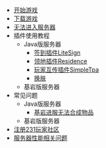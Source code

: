 - [开始游戏](README)
- [下载游戏](download)
- [无法进入服务器](cannotconnect)
- 插件使用教程
  - Java版服务器
    - [签到插件LiteSign](plugins/java/litesignin)
    - [领地插件Residence](plugins/java/residence)
    - [玩家互传插件SimpleTpa](plugins/java/simpletpa)
    - [换肤](plugins/java/skinsrestorer)
  - 基岩版服务器
- 常见问题
  - Java版服务器
    - [基岩进服无法合成物品](common_issues/java/geyser_cant_craft)
  - 基岩版服务器
- [注册231玩家社区](register_231_community)
- [服务器性能相关问题](serverspec)
